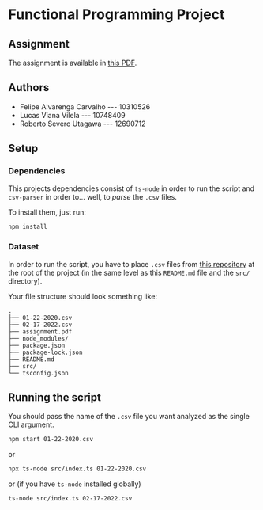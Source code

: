 # Functional Programming Project

## Assignment

The assignment is available in [this PDF](./assignment.pdf).

## Authors

- Felipe Alvarenga Carvalho --- 10310526
- Lucas Viana Vilela        --- 10748409
- Roberto Severo Utagawa    --- 12690712

## Setup

### Dependencies

This projects dependencies consist of `ts-node` in order to run the script and `csv-parser` in order to... well, to *parse* the `.csv` files.

To install them, just run:
```bash
npm install
```

### Dataset

In order to run the script, you have to place `.csv` files from [this repository](https://github.com/CSSEGISandData/COVID-19/tree/master/csse_covid_19_data/csse_covid_19_daily_reports) at the root of the project (in the same level as this `README.md` file and the `src/` directory).

Your file structure should look something like:

```
.
├── 01-22-2020.csv
├── 02-17-2022.csv
├── assignment.pdf
├── node_modules/
├── package.json
├── package-lock.json
├── README.md
├── src/
└── tsconfig.json
```

## Running the script

You should pass the name of the `.csv` file you want analyzed as the single CLI argument.

```bash
npm start 01-22-2020.csv
```
or
```bash
npx ts-node src/index.ts 01-22-2020.csv
```
or (if you have `ts-node` installed globally)
```bash
ts-node src/index.ts 02-17-2022.csv
```
